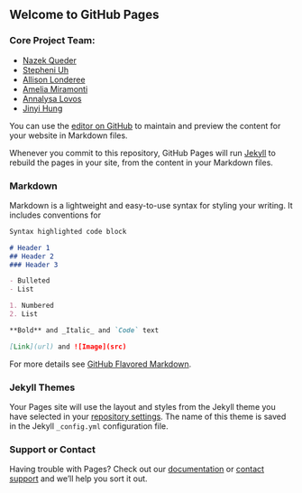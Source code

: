 ## Welcome to GitHub Pages


### Core Project Team:
* [Nazek Queder](https://github.com/nqueder)
* [Stepheni Uh](https://github.com/stephuh2)
* [Allison Londeree](https://github.com/londeree4)
* [Amelia Miramonti](https://github.com/amelia-m)
* [Annalysa Lovos](https://github.com/annalysa)
* [Jinyi Hung](https://github.com/jinyihung)


You can use the [editor on GitHub](https://github.com/amelia-m/mri-overview/edit/master/README.md) to maintain and preview the content for your website in Markdown files.

Whenever you commit to this repository, GitHub Pages will run [Jekyll](https://jekyllrb.com/) to rebuild the pages in your site, from the content in your Markdown files.

### Markdown

Markdown is a lightweight and easy-to-use syntax for styling your writing. It includes conventions for

```markdown
Syntax highlighted code block

# Header 1
## Header 2
### Header 3

- Bulleted
- List

1. Numbered
2. List

**Bold** and _Italic_ and `Code` text

[Link](url) and ![Image](src)
```

For more details see [GitHub Flavored Markdown](https://guides.github.com/features/mastering-markdown/).

### Jekyll Themes

Your Pages site will use the layout and styles from the Jekyll theme you have selected in your [repository settings](https://github.com/amelia-m/mri-overview/settings). The name of this theme is saved in the Jekyll `_config.yml` configuration file.

### Support or Contact

Having trouble with Pages? Check out our [documentation](https://help.github.com/categories/github-pages-basics/) or [contact support](https://github.com/contact) and we’ll help you sort it out.
